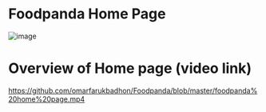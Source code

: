 # Foodpanda Home Page

![image](https://github.com/omarfarukbadhon/Foodpanda/assets/95760658/c71aa17e-1a24-4270-8732-a5066c4048e1)

# Overview of Home page (video link) 

https://github.com/omarfarukbadhon/Foodpanda/blob/master/foodpanda%20home%20page.mp4
